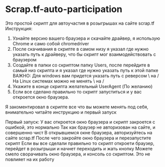# Scrap.tf-auto-participation
Это простой скрипт для автоучастия в розыгрышах на сайте scrap.tf
Инструкция:
1. Узнайте версию вашего браузера и скачайте драйвер, я использую Chrome и само собой chromedriver
2. После скачивания в скрипте в самом низу я указал где нужно указать путь к драйверу, что бы скрипт мог взаимодействовать с браузером
3. Создайте в папки со скриптом папку Users, после перейдите в самый низ скрипта и я указал где нужно указать путь к этой папке
ВАЖНО: Для windows вам придется указать путь с реверсом \ на /
На Linux системах можно не менять \ на /
4. Укажите в конце скрипта желательный UserAgent (По желанию)
5. Если все сделано правильно то скрипт запуститься и у вас откроется окно браузера.

Я закоментировал в скрипте все что вы можете менять под себя, внимательно читайте инструкцию и первый запуск

Первый запуск:
У вас откроется окно браузера и скрипт закроется с ошибкой, это нормально
Так как браузер не авторизован на сайте, и совершенно чист
В открывшемся окне браузера, авторизуйтесь на сайте scrap.tf
После чего закройте окно браузера и перезапустите скрипт
Если вы все сделали правильно то скрипт откроети браузер, перейдет в розыгрыши и начнет переходить и жать кнопку
Можете смело сворачивать окно браузера, и консоль со скриптом. Это не повлияет на их работу
